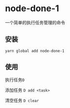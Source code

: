 # node-done-1

一个简单的执行任务管理的命令

## 安装
`yarn global add node-done-1`

## 使用

执行任务`D`

添加任务 `D add <task>`

清空任务 `D clear`


